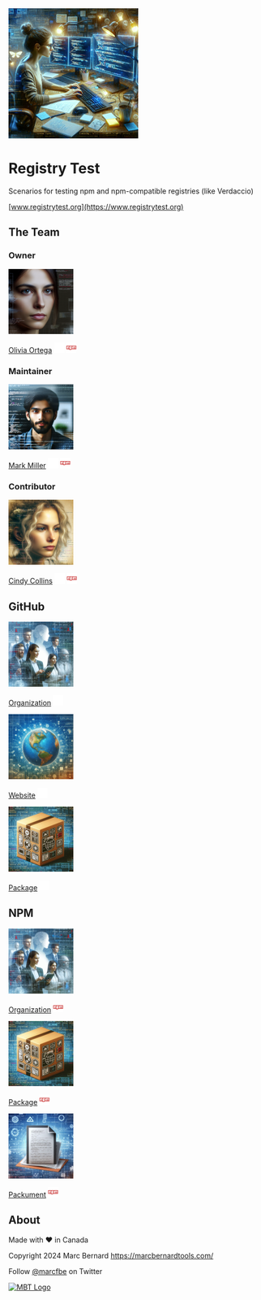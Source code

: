 <img src="assets/images/registry-test-org-256.png" alt="Registry Test" style="width:256px;height:256px;" />

<br>

# Registry Test

Scenarios for testing npm and npm-compatible registries (like Verdaccio)

[www.registrytest.org](https://www.registrytest.org)

## The Team

### Owner

<img src="assets/images/registry-test-org-owner-256.png" alt="Owner: Olivia Ortega" style="width:128px;height:128px;" /> 

[Olivia Ortega](https://github.com/rt-owner)
<a href="https://github.com/rt-owner"><img src="assets/images/github-xs.png" alt="Owner" style="width:20px;height:20px;" /></a>
<a href="https://www.npmjs.com/~rt-owner"><img src="assets/images/npm-xs.png" alt="Owner" style="width:20px;height:20px;" /></a>

### Maintainer

<img src="assets/images/registry-test-org-maintainer-256.png" alt="Maintainer: Mark Miller" style="width:128px;height:128px;" />

[Mark Miller](https://github.com/rt-maintainer)
<a href="https://github.com/rt-maintainer"><img src="assets/images/github-xs.png" alt="Maintainer" style="width:20px;height:20px;" /></a>
<a href="https://www.npmjs.com/~rt-maintainer"><img src="assets/images/npm-xs.png" alt="Maintainer" style="width:20px;height:20px;" /></a>

### Contributor

<img src="assets/images/registry-test-org-contributor-256.png" alt="Contributor: Cindy Collins" style="width:128px;height:128px;" />

[Cindy Collins](https://github.com/rt-contributors)
<a href="https://github.com/rt-contributors"><img src="assets/images/github-xs.png" alt="Contributor" style="width:20px;height:20px;" /></a>
<a href="https://www.npmjs.com/~rt-contributor"><img src="assets/images/npm-xs.png" alt="Contributor" style="width:20px;height:20px;" /></a>

## GitHub

<img src="assets/images/team-256.png" alt="Team" style="width:128px;height:128px;" />

[Organization](https://github.com/registrytest)
<a href="https://github.com/registrytest"><img src="assets/images/github-xs.png" alt="Organization" style="width:20px;height:20px;" /></a>

<img src="assets/images/website-256.png" alt="Website Repository" style="width:128px;height:128px;" />

[Website](https://github.com/registrytest/website)
<a href="https://github.com/registrytest/website"><img src="assets/images/github-xs.png" alt="Website Repository" style="width:20px;height:20px;" /></a>

<img src="assets/images/package-256.png" alt="Package Repository" style="width:128px;height:128px;" />

[Package](https://github.com/registrytest/package)
<a href="https://github.com/registrytest/package"><img src="assets/images/github-xs.png" alt="Package Repository" style="width:20px;height:20px;" /></a>

## NPM

<img src="assets/images/team-256.png" alt="Team" style="width:128px;height:128px;" />

[Organization](https://www.npmjs.com/org/registrytest)
<a href="https://www.npmjs.com/org/registrytest"><img src="assets/images/npm-xs.png" alt="Organization" style="width:20px;height:20px;" /></a>

<img src="assets/images/package-256.png" alt="NPM Package" style="width:128px;height:128px;" />

[Package](https://www.npmjs.com/@registrytest/package)
<a href="https://www.npmjs.com/@registrytest/package"><img src="assets/images/npm-xs.png" alt="NPM Package" style="width:20px;height:20px;" /></a>

<img src="assets/images/packument-256.png" alt="NPM Packument" style="width:128px;height:128px;" />

[Packument](https://registry.npmjs.com/@registrytest/package)
<a href="https://registry.npmjs.com/@registrytest/package"><img src="assets/images/npm-xs.png" alt="NPM Packument" style="width:20px;height:20px;" /></a>

## About

Made with ❤️ in Canada

Copyright 2024 Marc Bernard <https://marcbernardtools.com/>

Follow [@marcfbe](https://twitter.com/marcfbe) on Twitter

<p><a href="https://marcbernardtools.com/"><img width="160" height="65" src="https://marcbernardtools.com/info/MBT_Logo_640x250_on_Gray.png" alt="MBT Logo"></a></p>
